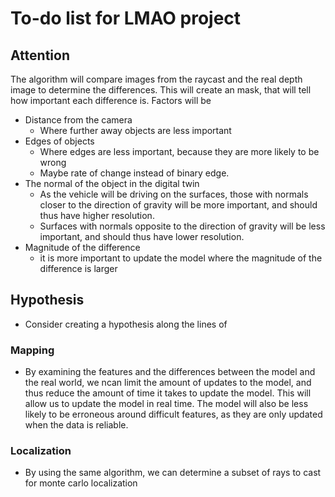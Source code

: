 # To-do list for LMAO project
<!-- Bullet list of things to do -->
## Attention
The algorithm will compare images from the raycast and the real depth image to determine the differences. This will create an mask, that will tell how important each difference is. Factors will be
- Distance from the camera
  - Where further away objects are less important
- Edges of objects
  - Where edges are less important, because they are more likely to be wrong
  - Maybe rate of change instead of binary edge.
- The normal of the object in the digital twin
  - As the vehicle will be driving on the surfaces, those with normals closer to the direction of gravity will be more important, and should thus have higher resolution.
  - Surfaces with normals opposite to the direction of gravity will be less important, and should thus have lower resolution.
- Magnitude of the difference
  - it is more important to update the model where the magnitude of the difference is larger

## Hypothesis
- Consider creating a hypothesis along the lines of
### Mapping
- By examining the features and the differences between the model and the real world, we ncan limit the amount of updates to the model, and thus reduce the amount of time it takes to update the model. This will allow us to update the model in real time. The model will also be less likely to be erroneous around difficult features, as they are only updated when the data is reliable.

### Localization
- By using the same algorithm, we can determine a subset of rays to cast for monte carlo localization


